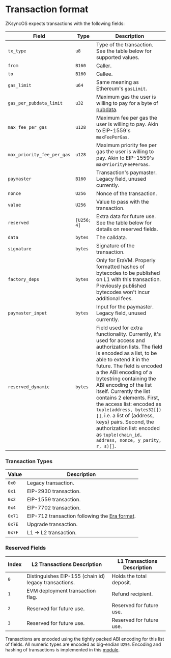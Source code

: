 # Transaction format

ZKsyncOS expects transactions with the following fields:

| Field                     | Type         | Description                                                                                                                                                                                                                     |
|---------------------------|--------------|---------------------------------------------------------------------------------------------------------------------------------------------------------------------------------------------------------------------------------|
| `tx_type`                 | `u8`         | Type of the transaction. See the table below for supported values.                                                                                                                                                              |
| `from`                    | `B160`       | Caller.                                                                                                                                                                                                                         |
| `to`                      | `B160`       | Callee.                                                                                                                                                                                                                         |
| `gas_limit`               | `u64`        | Same meaning as Ethereum's `gasLimit`.                                                                                                                                                                                          |
| `gas_per_pubdata_limit`   | `u32`        | Maximum gas the user is willing to pay for a byte of [pubdata](https://docs.zksync.io/zksync-protocol/contracts/handling-pubdata).                                                                                               |
| `max_fee_per_gas`         | `u128`       | Maximum fee per gas the user is willing to pay. Akin to EIP-1559's `maxFeePerGas`.                                                                                                                                               |
| `max_priority_fee_per_gas`| `u128`       | Maximum priority fee per gas the user is willing to pay. Akin to EIP-1559's `maxPriorityFeePerGas`.                                                                                                                             |
| `paymaster`               | `B160`       | Transaction's paymaster. Legacy field, unused currently.                                                                                                                                                                             |
| `nonce`                   | `U256`       | Nonce of the transaction.                                                                                                                                                                                                       |
| `value`                   | `U256`       | Value to pass with the transaction.                                                                                                                                                                                             |
| `reserved`                | `[U256; 4]`  | Extra data for future use. See the table below for details on reserved fields.                                                                                                                                                   |
| `data`                    | `bytes`      | The calldata.                                                                                                                                                                                                                   |
| `signature`               | `bytes`      | Signature of the transaction.                                                                                                                                                                                                   |
| `factory_deps`            | `bytes`      | Only for EraVM. Properly formatted hashes of bytecodes to be published on L1 with this transaction. Previously published bytecodes won't incur additional fees.                                                                  |
| `paymaster_input`         | `bytes`      | Input for the paymaster. Legacy field, unused currently.                                                                                                                                                                                                        |
| `reserved_dynamic`        | `bytes`      | Field used for extra functionality.  Currently, it's used for access and authorization lists. The field is encoded as a list, to be able to extend it in the future. The field is encoded a the ABI encoding of a bytestring containing the ABI encoding of the list itself. Currently the list contains 2 elements. First, the access list: encoded as `tuple(address, bytes32[])[]`, i.e. a list of (address, keys) pairs. Second, the authorization list: encoded as `tuple(chain_id, address, nonce, y_parity, r, s)[]`.                                                  |

### Transaction Types

| Value   | Description                                                                                       |
|---------|---------------------------------------------------------------------------------------------------|
| `0x0`   | Legacy transaction.                                                                              |
| `0x1`   | EIP-2930 transaction.                                                                            |
| `0x2`   | EIP-1559 transaction.                                                                            |
| `0x4`   | EIP-7702 transaction.                                                                            |
| `0x71`  | EIP-712 transaction following the [Era format](https://docs.zksync.io/zksync-protocol/rollup/transaction-lifecycle#eip-712-0x71). |
| `0x7E`  | Upgrade transaction.                                                                             |
| `0x7F`  | L1 -> L2 transaction.                                                                            |

### Reserved Fields

| Index   | L2 Transactions Description                                                                 | L1 Transactions Description                                                                 |
|---------|---------------------------------------------------------------------------------------------|---------------------------------------------------------------------------------------------|
| `0`     | Distinguishes EIP-155 (chain id) legacy transactions.                                       | Holds the total deposit.                                                                    |
| `1`     | EVM deployment transaction flag.                                                            | Refund recipient.                                                                           |
| `2`     | Reserved for future use.                                                                    | Reserved for future use.                                                                    |
| `3`     | Reserved for future use.                                                                    | Reserved for future use.                                                                    |

Transactions are encoded using the tightly packed ABI encoding for this list of fields. All numeric types are encoded as big-endian `U256`. Encoding and hashing of transactions is implemented in this [module](../../basic_bootloader/src/bootloader/transaction/mod.rs).
